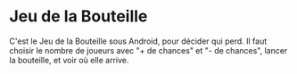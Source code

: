 # Jeu de la Bouteille #

C'est le Jeu de la Bouteille sous Android, pour décider qui perd. Il faut choisir le nombre de joueurs avec "+ de chances" et "- de chances", lancer la bouteille, et voir où elle arrive.